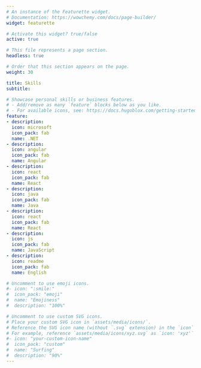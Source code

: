 ```yaml
---
# An instance of the Featurette widget.
# Documentation: https://wowchemy.com/docs/page-builder/
widget: featurette

# Activate this widget? true/false
active: true

# This file represents a page section.
headless: true

# Order that this section appears on the page.
weight: 30

title: Skills
subtitle:

# Showcase personal skills or business features.
# - Add/remove as many `feature` blocks below as you like.
# - For available icons, see: https://docs.hugoblox.com/getting-started/page-builder/#icons (bootstrap)
feature:
- description:
  icon: microsoft
  icon_pack: fab
  name: .NET
- description:
  icon: angular
  icon_pack: fab
  name: Angular
- description:
  icon: react
  icon_pack: fab
  name: React
- description:
  icon: java
  icon_pack: fab
  name: Java
- description:
  icon: react
  icon_pack: fab
  name: React
- description:
  icon: js
  icon_pack: fab
  name: JavaScript
- description:
  icon: readme
  icon_pack: fab
  name: English

# Uncomment to use emoji icons.
#- icon: ":smile:"
#  icon_pack: "emoji"
#  name: "Emojiness"
#  description: "100%"  

# Uncomment to use custom SVG icons.
# Place your custom SVG icon in `assets/media/icons/`.
# Reference the SVG icon name (without `.svg` extension) in the `icon` field.
# For example, reference `assets/media/icons/xyz.svg` as `icon: 'xyz'`
#- icon: "your-custom-icon-name"
#  icon_pack: "custom"
#  name: "Surfing"
#  description: "90%"
---
```

